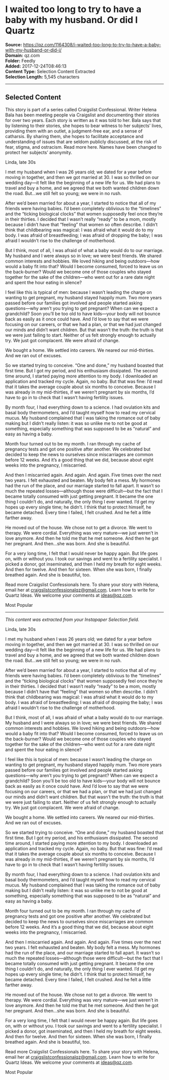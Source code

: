 # I waited too long to try to have a baby with my husband. Or did I Quartz

**Source:** https://qz.com/1164308/i-waited-too-long-to-try-to-have-a-baby-with-my-husband-or-did-i/  
**Domain:** qz.com  
**Folder:** Feedly  
**Added:** 2017-12-24T08:46:13  
**Content Type:** Selection Content Extracted  
**Selection Length:** 5,545 characters  


---

## Selected Content

This story is part of a series called Craigslist Confessional. Writer Helena Bala has been meeting people via Craigslist and documenting their stories for over two years. Each story is written as it was told to her. Bala says that by listening to their stories, she hopes to bear witness to her subjects’ lives, providing them with an outlet, a judgment-free ear, and a sense of catharsis. By sharing them, she hopes to facilitate acceptance and understanding of issues that are seldom publicly discussed, at the risk of fear, stigma, and ostracism. Read more here. Names have been changed to protect her subjects’ anonymity.

Linda, late 30s

I met my husband when I was 26 years old; we dated for a year before moving in together, and then we got married at 30. I was so thrilled on our wedding day—it felt like the beginning of a new life for us. We had plans to travel and buy a home, and we agreed that we both wanted children down the road. But…we still felt so young; we were in no rush.

After we’d been married for about a year, I started to notice that all of my friends were having babies. I’d been completely oblivious to the “timelines” and the “ticking biological clocks” that women supposedly feel once they’re in their thirties. I decided that I wasn’t really “ready” to be a mom, mostly because I didn’t have that “feeling” that women so often describe. I didn’t think that childbearing was magical: I was afraid what it would do to my body. I was afraid of breastfeeding; I was afraid of dropping the baby; I was afraid I wouldn’t rise to the challenge of motherhood.

But I think, most of all, I was afraid of what a baby would do to our marriage. My husband and I were always so in love; we were best friends. We shared common interests and hobbies. We loved hiking and being outdoors—how would a baby fit into that? Would I become consumed, forced to leave us on the back-burner? Would we become one of those couples who stayed together for the sake of the children—who went out for a rare date night and spent the hour eating in silence?

I feel like this is typical of men: because I wasn’t leading the charge on wanting to get pregnant, my husband stayed happily mum. Two more years passed before our families got involved and people started asking questions—why aren’t you trying to get pregnant? When can we expect a grandchild? Soon you’ll be too old to have kids—your body will not bounce back as easily as it once could have. And I’d love to say that we were focusing on our careers, or that we had a plan, or that we had just changed our minds and didn’t want children. But that wasn’t the truth: the truth is that we were just failing to start. Neither of us felt strongly enough to actually try. We just got complacent. We were afraid of change.

We bought a home. We settled into careers. We neared our mid-thirties. And we ran out of excuses.

So we started trying to conceive. “One and done,” my husband boasted that first time. But I got my period, and his enthusiasm dissipated. The second time around, I started paying more attention to my body. I downloaded an application and tracked my cycle. Again, no baby. But that was fine: I’d read that it takes the average couple about six months to conceive. Because I was already in my mid-thirties, if we weren’t pregnant by six months, I’d have to go in to check that I wasn’t having fertility issues.

By month four, I had everything down to a science. I had ovulation kits and basal body thermometers, and I’d taught myself how to read my cervical mucus. My husband complained that I was taking the romance out of baby making but I didn’t really listen: it was so unlike me to not be good at something, especially something that was supposed to be as “natural” and easy as having a baby.

Month four turned out to be my month. I ran through my cache of pregnancy tests and got one positive after another. We celebrated but decided to keep the news to ourselves since miscarriages are common before 12 weeks. And it’s a good thing that we did, because about eight weeks into the pregnancy, I miscarried.

And then I miscarried again. And again. And again. Five times over the next two years. I felt exhausted and beaten. My body felt a mess. My hormones had the run of the place, and our marriage started to fall apart. It wasn’t so much the repeated losses—although those were difficult—but the fact that I became totally consumed with just getting pregnant. It became the one thing I couldn’t do, and naturally, the only thing I ever wanted. I’d get my hopes up every single time; he didn’t. I think that to protect himself, he became detached. Every time I failed, I felt crushed. And he felt a little farther away.

He moved out of the house. We chose not to get a divorce. We went to therapy. We were cordial. Everything was very mature—we just weren’t in love anymore. And then he told me that he met someone. And then he got her pregnant. And then…she was born. And she is beautiful.

For a very long time, I felt that I would never be happy again. But life goes on, with or without you. I took our savings and went to a fertility specialist. I picked a donor, got inseminated, and then I held my breath for eight weeks. And then for twelve. And then for sixteen. When she was born, I finally breathed again. And she is beautiful, too.

Read more Craigslist Confessionals here. To share your story with Helena, email her at craigslistconfessionalqz@gmail.com. Learn how to write for Quartz Ideas. We welcome your comments at ideas@qz.com.

Most Popular

---

*This content was extracted from your Instapaper Selection field.*

Linda, late 30s

I met my husband when I was 26 years old; we dated for a year before moving in together, and then we got married at 30. I was so thrilled on our wedding day—it felt like the beginning of a new life for us. We had plans to travel and buy a home, and we agreed that we both wanted children down the road. But…we still felt so young; we were in no rush.

After we’d been married for about a year, I started to notice that all of my friends were having babies. I’d been completely oblivious to the “timelines” and the “ticking biological clocks” that women supposedly feel once they’re in their thirties. I decided that I wasn’t really “ready” to be a mom, mostly because I didn’t have that “feeling” that women so often describe. I didn’t think that childbearing was magical: I was afraid what it would do to my body. I was afraid of breastfeeding; I was afraid of dropping the baby; I was afraid I wouldn’t rise to the challenge of motherhood.

But I think, most of all, I was afraid of what a baby would do to our marriage. My husband and I were always so in love; we were best friends. We shared common interests and hobbies. We loved hiking and being outdoors—how would a baby fit into that? Would I become consumed, forced to leave us on the back-burner? Would we become one of those couples who stayed together for the sake of the children—who went out for a rare date night and spent the hour eating in silence?

I feel like this is typical of men: because I wasn’t leading the charge on wanting to get pregnant, my husband stayed happily mum. Two more years passed before our families got involved and people started asking questions—why aren’t you trying to get pregnant? When can we expect a grandchild? Soon you’ll be too old to have kids—your body will not bounce back as easily as it once could have. And I’d love to say that we were focusing on our careers, or that we had a plan, or that we had just changed our minds and didn’t want children. But that wasn’t the truth: the truth is that we were just failing to start. Neither of us felt strongly enough to actually try. We just got complacent. We were afraid of change.

We bought a home. We settled into careers. We neared our mid-thirties. And we ran out of excuses.

So we started trying to conceive. “One and done,” my husband boasted that first time. But I got my period, and his enthusiasm dissipated. The second time around, I started paying more attention to my body. I downloaded an application and tracked my cycle. Again, no baby. But that was fine: I’d read that it takes the average couple about six months to conceive. Because I was already in my mid-thirties, if we weren’t pregnant by six months, I’d have to go in to check that I wasn’t having fertility issues.

By month four, I had everything down to a science. I had ovulation kits and basal body thermometers, and I’d taught myself how to read my cervical mucus. My husband complained that I was taking the romance out of baby making but I didn’t really listen: it was so unlike me to not be good at something, especially something that was supposed to be as “natural” and easy as having a baby.

Month four turned out to be my month. I ran through my cache of pregnancy tests and got one positive after another. We celebrated but decided to keep the news to ourselves since miscarriages are common before 12 weeks. And it’s a good thing that we did, because about eight weeks into the pregnancy, I miscarried.

And then I miscarried again. And again. And again. Five times over the next two years. I felt exhausted and beaten. My body felt a mess. My hormones had the run of the place, and our marriage started to fall apart. It wasn’t so much the repeated losses—although those were difficult—but the fact that I became totally consumed with just getting pregnant. It became the one thing I couldn’t do, and naturally, the only thing I ever wanted. I’d get my hopes up every single time; he didn’t. I think that to protect himself, he became detached. Every time I failed, I felt crushed. And he felt a little farther away.

He moved out of the house. We chose not to get a divorce. We went to therapy. We were cordial. Everything was very mature—we just weren’t in love anymore. And then he told me that he met someone. And then he got her pregnant. And then…she was born. And she is beautiful.

For a very long time, I felt that I would never be happy again. But life goes on, with or without you. I took our savings and went to a fertility specialist. I picked a donor, got inseminated, and then I held my breath for eight weeks. And then for twelve. And then for sixteen. When she was born, I finally breathed again. And she is beautiful, too.

Read more Craigslist Confessionals here. To share your story with Helena, email her at craigslistconfessionalqz@gmail.com. Learn how to write for Quartz Ideas. We welcome your comments at ideas@qz.com.

Most Popular
